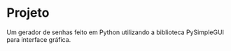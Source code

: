 # Projeto
Um gerador de senhas feito em Python utilizando a biblioteca PySimpleGUI para interface gráfica. 
